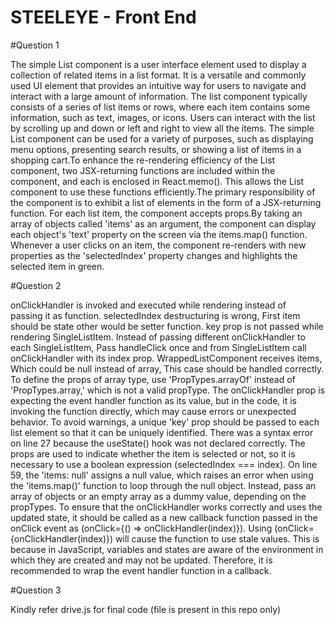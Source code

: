 # STEELEYE - Front End

#Question 1

The simple List component is a user interface element used to display a collection of related items in a list format. It is a versatile and commonly used UI element that provides an intuitive way for users to navigate and interact with a large amount of information. The list component typically consists of a series of list items or rows, where each item contains some information, such as text, images, or icons. Users can interact with the list by scrolling up and down or left and right to view all the items. The simple List component can be used for a variety of purposes, such as displaying menu options, presenting search results, or showing a list of items in a shopping cart.To enhance the re-rendering efficiency of the List component, two JSX-returning functions are included within the component, and each is enclosed in React.memo(). This allows the List component to use these functions efficiently.The primary responsibility of the component is to exhibit a list of elements in the form of a JSX-returning function. For each list item, the component accepts props.By taking an array of objects called 'items' as an argument, the component can display each object's 'text' property on the screen via the items.map() function. Whenever a user clicks on an item, the component re-renders with new properties as the 'selectedIndex' property changes and highlights the selected item in green.

#Question 2

onClickHandler is invoked and executed while rendering instead of passing it as function. selectedIndex destructuring is wrong, First item should be state other would be setter function. key prop is not passed while rendering SingleListItem. Instead of passing different onClickHandler to each SingleListItem, Pass handleClick once and from SingleListItem call onClickHandler with its index prop. WrappedListComponent receives items, Which could be null instead of array, This case should be handled correctly.
To define the props of array type, use 'PropTypes.arrayOf' instead of 'PropTypes.array,' which is not a valid propType.
The onClickHandler prop is expecting the event handler function as its value, but in the code, it is invoking the function directly, which may cause errors or unexpected behavior.
To avoid warnings, a unique 'key' prop should be passed to each list element so that it can be uniquely identified.
There was a syntax error on line 27 because the useState() hook was not declared correctly.
The props are used to indicate whether the item is selected or not, so it is necessary to use a boolean expression (selectedIndex === index).
On line 59, the 'items: null' assigns a null value, which raises an error when using the 'items.map()' function to loop through the null object. Instead, pass an array of objects or an empty array as a dummy value, depending on the propTypes.
To ensure that the onClickHandler works correctly and uses the updated state, it should be called as a new callback function passed in the onClick event as (onClick={() => onClickHandler(index)}). Using (onClick={onClickHandler(index)}) will cause the function to use stale values. This is because in JavaScript, variables and states are aware of the environment in which they are created and may not be updated. Therefore, it is recommended to wrap the event handler function in a callback.


#Question 3

Kindly refer drive.js for final code (file is present in this repo only)
